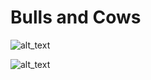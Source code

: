 # Bulls and Cows

![alt_text](https://i.ibb.co/Bygk27f/Bull-And-Cow.png)

![alt_text](https://i.ibb.co/HnDxFbj/Bulls-And-Cows.png)
